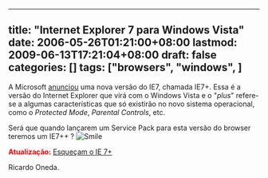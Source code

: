 
---
title: "Internet Explorer 7 para Windows Vista"
date: 2006-05-26T01:21:00+08:00
lastmod: 2009-06-13T17:21:04+08:00
draft: false
categories: []
tags: ["browsers", "windows", ]
---


A Microsoft [anunciou](http://blogs.msdn.com/ie/archive/2006/05/26/608255.aspx) uma nova versão do IE7, chamada IE7+. Essa é a versão do Internet Explorer que virá com o Windows Vista e o "*plus*" refere-se a algumas características que só existirão no novo sistema operacional, como o *Protected Mode*, *Parental Controls*, etc.

Será que quando lançarem um Service Pack para esta versão do browser teremos um IE7++ ? ![Smile](http://localhost/blog/editors/tiny_mce3/plugins/emotions/img/smiley-smile.gif "Smile")

**<span style="color: #ff0000;">Atualização:</span>** [Esqueçam o IE 7+](/blog/post/2006/08/08/Esquecam-o-IE-7.aspx)

Ricardo Oneda.

